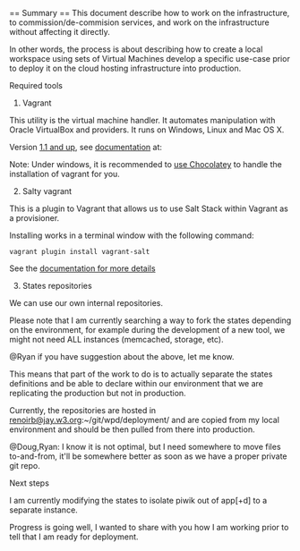 == Summary ==
This document describe how to work on the infrastructure, to commission/de-commision services, and work on the infrastructure without affecting it directly.

In other words, the process is about describing how to create a local workspace using sets of Virtual Machines develop a specific use-case prior to deploy it on the cloud hosting infrastructure into production.


Required tools

1. Vagrant

This utility is the virtual machine handler. It automates manipulation with Oracle VirtualBox and providers. It runs on Windows, Linux and Mac OS X.

Version [1.1 and up][1], see [documentation][0] at: 

  [0]: http://docs.vagrantup.com/v2/installation/index.html
  [1]: http://www.vagrantup.com/
  [2]: http://chocolatey.org/packages/vagrant

Note: Under windows, it is recommended to [use Chocolatey][2] to handle the installation of vagrant for you.



2. Salty vagrant

This is a plugin  to Vagrant that allows us to use Salt Stack within Vagrant as a provisioner.

Installing works in a terminal window with the following command:

    vagrant plugin install vagrant-salt

See the [documentation for more details][3]

  [3]: https://github.com/saltstack/salty-vagrant



3. States repositories

We can use our own internal repositories.

Please note that I am currently searching a way to fork the states depending on the environment, for example during the development of a new tool, we might not need ALL instances (memcached, storage, etc). 

@Ryan if you have suggestion about the above, let me know.

This means that part of the work to do is to actually separate the states definitions and be able to declare within our environment that we are replicating the production but not in production.

Currently, the repositories are hosted in renoirb@jay.w3.org:~/git/wpd/deployment/  and are copied from my local environment and should be then pulled from there into production.

@Doug,Ryan: I know it is not optimal, but I need somewhere to move files to-and-from, it'll be somewhere better as soon as we have a proper private git repo. 



Next steps

I am currently modifying the states to isolate piwik out of app[+d]  to a separate instance. 

Progress is going well, I wanted to share with you how I am working prior to tell that I am ready for deployment.